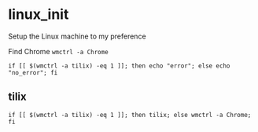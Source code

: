 # linux_init
Setup the Linux machine to my preference



Find Chrome 
```wmctrl -a Chrome```





 ```if [[ $(wmctrl -a tilix) -eq 1 ]]; then echo "error"; else echo "no_error"; fi```
 
 ##  tilix
 ```if [[ $(wmctrl -a tilix) -eq 1 ]]; then tilix; else wmctrl -a Chrome; fi```
